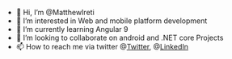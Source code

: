 - 👋 Hi, I’m @MatthewIreti
- 👀 I’m interested in Web and mobile platform development
- 🌱 I’m currently learning Angular 9
- 💞️ I’m looking to collaborate on android and .NET core Projects
- 📫 How to reach me via twitter @<a href="https://twitter.com/matthewodedoyin">Twitter</a>, @<a href="https://www.linkedin.com/in/matthew-ireti-4359aa104/">LinkedIn</a>
